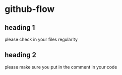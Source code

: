 # github-flow
## heading 1
please check in your files regularlty
## heading 2
please make sure you put in the comment in your code
